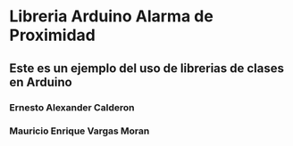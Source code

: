 # Libreria Arduino Alarma de Proximidad
## Este es un ejemplo del uso de librerias de clases en Arduino


### Ernesto Alexander Calderon
### Mauricio Enrique Vargas Moran
